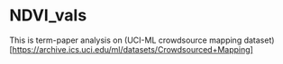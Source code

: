 # NDVI_vals

This is term-paper analysis on (UCI-ML crowdsource mapping dataset)[https://archive.ics.uci.edu/ml/datasets/Crowdsourced+Mapping]
